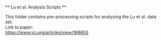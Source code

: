 ** Lu et al. Analysis Scripts **

This folder contains pre-processing scripts for analyzing the Lu et al. data set.  
Link to paper:  
https://www.jci.org/articles/view/169653  



